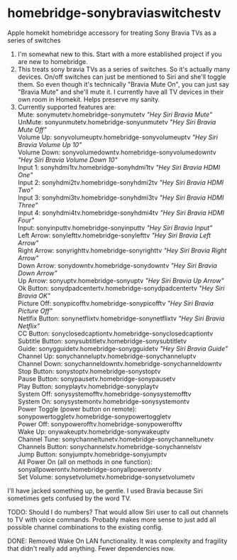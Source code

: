 # homebridge-sonybraviaswitchestv
Apple homekit homebridge accessory for treating Sony Bravia TVs as a series of switches

1. I'm somewhat new to this.  Start with a more established project if you are new to homebridge.
2. This treats sony bravia TVs as a series of switches.  So it's actually many devices.  On/off switches can just be mentioned to Siri and she'll toggle them.  So even though it's technically "Bravia Mute On", you can just say "Bravia Mute" and she'll mute it.  I currently have all TV devices in their own room in Homekit.  Helps preserve my sanity.
3. Currently supported features are: </i><br>
Mute: sonymutetv.homebridge-sonymutetv <i>"Hey Siri Bravia Mute"</i></i><br>
UnMute: sonyunmutetv.homebridge-sonyunmutetv  <i>"Hey Siri Bravia Mute Off"</i></i><br>
Volume Up: sonyvolumeuptv.homebridge-sonyvolumeuptv  <i>"Hey Siri Bravia Volume Up 10"</i></i><br>
Volume Down: sonyvolumedowntv.homebridge-sonyvolumedowntv  <i>"Hey Siri Bravia Volume Down 10"</i></i><br>
Input 1: sonyhdmi1tv.homebridge-sonyhdmi1tv  <i>"Hey Siri Bravia HDMI One"</i></i><br>
Input 2: sonyhdmi2tv.homebridge-sonyhdmi2tv  <i>"Hey Siri Bravia HDMI Two"</i></i><br>
Input 3: sonyhdmi3tv.homebridge-sonyhdmi3tv  <i>"Hey Siri Bravia HDMI Three"</i></i><br>
Input 4: sonyhdmi4tv.homebridge-sonyhdmi4tv  <i>"Hey Siri Bravia HDMI Four"</i></i><br>
Input: sonyinputtv.homebridge-sonyinputtv  <i>"Hey Siri Bravia Input"</i></i><br>
Left Arrow: sonylefttv.homebridge-sonylefttv  <i>"Hey Siri Bravia Left Arrow"</i></i><br>
Right Arrow: sonyrighttv.homebridge-sonyrighttv  <i>"Hey Siri Bravia Right Arrow"</i></i><br>
Down Arrow: sonydowntv.homebridge-sonydowntv  <i>"Hey Siri Bravia Down Arrow"</i></i><br>
Up Arrow: sonyuptv.homebridge-sonyuptv  <i>"Hey Siri Bravia Up Arrow"</i></i><br>
Ok Button: sonydpadcentertv.homebridge-sonydpadcentertv  <i>"Hey Siri Bravia OK"</i></i><br>
Picture Off: sonypicofftv.homebridge-sonypicofftv  <i>"Hey Siri Bravia Picture Off"</i></i><br>
Netlfix Button: sonynetflixtv.homebridge-sonynetflixtv  <i>"Hey Siri Bravia Netflix"</i></i><br>
CC Button: sonyclosedcaptiontv.homebridge-sonyclosedcaptiontv </i><br>
Subtitle Button: sonysubtitletv.homebridge-sonysubtitletv </i><br>
Guide: sonygguidetv.homebridge-sonygguidetv <i>"Hey Siri Bravia Guide"</i><br>
Channel Up: sonychanneluptv.homebridge-sonychanneluptv </i><br>
Channel Down: sonychanneldowntv.homebridge-sonychanneldowntv </i><br>
Stop Button: sonystoptv.homebridge-sonystoptv </i><br>
Pause Button: sonypausetv.homebridge-sonypausetv </i><br>
Play Button: sonyplaytv.homebridge-sonyplaytv </i><br>
System Off: sonysystemofftv.homebridge-sonysystemofftv </i><br>
System On: sonysystemontv.homebridge-sonysystemontv </i><br>
Power Toggle (power button on remote): sonypowertoggletv.homebridge-sonypowertoggletv </i><br>
Power Off: sonypowerofftv.homebridge-sonypowerofftv </i><br>
Wake Up: onywakeuptv.homebridge-sonywakeuptv </i><br>
Channel Tune: sonychanneltunetv.homebridge-sonychanneltunetv </i><br>
Channels Button: sonychannelstv.homebridge-sonychannelstv </i><br>
Jump Button: sonyjumptv.homebridge-sonyjumptv </i><br>
All Power On (all on methods in one function): sonyallpowerontv.homebridge-sonyallpowerontv </i><br>
Set Volume: sonysetvolumetv.homebridge-sonysetvolumetv </i><br>

I'll have jacked something up, be gentle.
I used Bravia because Siri sometimes gets confused by the word TV.

TODO:
Should I do numbers? That would allow Siri user to call out channels to TV with voice commands.
Probably makes more sense to just add all possible channel combinations to the existing config.

DONE:
Removed Wake On LAN functionality.  It was complexity and fragility that didn't really add anything.  Fewer dependencies now.




